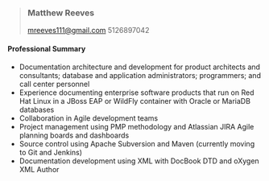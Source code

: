 > ### **Matthew Reeves**
> mreeves111@gmail.com
> 5126897042

#### Professional Summary
* Documentation architecture and development for product architects and consultants; database and application administrators; programmers; and call center personnel
* Experience documenting enterprise software products that run on Red Hat Linux in a JBoss EAP or WildFly container with Oracle or MariaDB databases
* Collaboration in Agile development teams
* Project management using PMP methodology and Atlassian JIRA Agile planning boards and dashboards
* Source control using Apache Subversion and Maven (currently moving to Git and Jenkins)
* Documentation development using XML with DocBook DTD and oXygen XML Author

